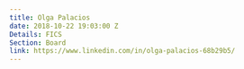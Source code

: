```yaml
---
title: Olga Palacios
date: 2018-10-22 19:03:00 Z
Details: FICS
Section: Board
link: https://www.linkedin.com/in/olga-palacios-68b29b5/
---
```


